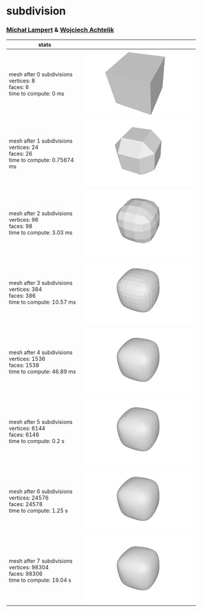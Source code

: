 # subdivision

### [Michał Lampert](https://github.com/michlampert/) & [Wojciech Achtelik](https://github.com/WojtAcht/)

| stats ||
| --- | --- |
| mesh after 0 subdivisions<br />vertices: 8<br />faces: 6<br />time to compute: 0 ms | <img src="photos/photo00_L00.png" alt="drawing" width="300"/> |
| mesh after 1 subdivisions<br />vertices: 24<br />faces: 26<br />time to compute: 0.75674 ms | <img src="photos/photo00_L01.png" alt="drawing" width="300"/> |
| mesh after 2 subdivisions<br />vertices: 96<br />faces: 98<br />time to compute: 3.03 ms | <img src="photos/photo00_L02.png" alt="drawing" width="300"/> |
| mesh after 3 subdivisions<br />vertices: 384<br />faces: 386<br />time to compute: 10.57 ms | <img src="photos/photo00_L03.png" alt="drawing" width="300"/> |
| mesh after 4 subdivisions<br />vertices: 1536<br />faces: 1538<br />time to compute: 46.89 ms | <img src="photos/photo00_L04.png" alt="drawing" width="300"/> |
| mesh after 5 subdivisions<br />vertices: 6144<br />faces: 6146<br />time to compute: 0.2 s | <img src="photos/photo00_L05.png" alt="drawing" width="300"/> |
| mesh after 6 subdivisions<br />vertices: 24576<br />faces: 24578<br />time to compute: 1.25 s | <img src="photos/photo00_L06.png" alt="drawing" width="300"/> |
| mesh after 7 subdivisions<br />vertices: 98304<br />faces: 98306<br />time to compute: 19.04 s | <img src="photos/photo00_L07.png" alt="drawing" width="300"/> |
